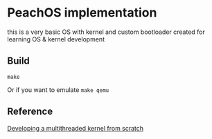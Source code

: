 # PeachOS implementation
this is a very basic OS with kernel and custom bootloader created for learning OS & kernel development

## Build
`make`

Or if you want to emulate
`make qemu`

## Reference
[Developing a multithreaded kernel from scratch](https://www.udemy.com/course/developing-a-multithreaded-kernel-from-scratch)